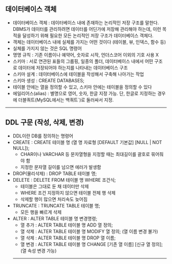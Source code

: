 ## 데이터베이스 객체
- 데이터베이스 객체 : 데이터베이스 내에 존재하는 논리적인 저장 구조를 말한다. DBMS가 데이터를 관리하려면 데이터를 어딘가에 저장해 관리해야 하는데, 이런 목적을 달성하기 위해 필요한 모든 논리적인 저장 구조가 데이터베이스 객체다.
- 객체는 데이터베이스 내에 실체를 가지는 어떤 것이다 (테이블, 뷰, 인덱스, 함수 등)
- 실체를 가지지 않는 것은 SQL 명령어
- 명명 규칙 : 기존 이름이나 예약어, 숫자로 시작, 언더스코어 이외의 기호 사용 X
- 스키마 : 서로 연관된 표들의 그룹핑, 일종의 폴더, 데이터베이스 내에서 어떤 구조로 데이터에 저장되어야 하는지를 나타내는 데이터베이스 구조
- 스키마 설계 : 데이터베이스에 테이블을 작성해서 구축해 나아가는 작업
- 스키마 생성 : CREATE DATABASES;
- 테이블 안에는 열을 정의할 수 있고, 스키마 안에는 테이블을 정의할 수 있다
- 에일리어스(alias) : 별명으로 영어, 숫자, 한글 지정 가능. 단, 한글로 지정하는 경우에 더블쿼트(MySQL에서는 백쿼트`)로 둘러싸서 지정.
---
## DDL 구문 (작성, 삭제, 변경)
- DDL이란 DB를 정의하는 명령어
- CREATE : CREATE 테이블 명 (열 명 자료형 [DEFAULT 기본값] [NULL | NOT NULL]);
	- CHAR이나 VARCHAR 등 문자열형을 지정할 때는 최대길이를 괄호로 묶어줘야 함
	- 지정한 문자열 길이를 넘으면 에러가 발생함
- DROP(물리삭제) : DROP TABLE 테이블 명;
- DELETE : DELETE FROM 테이블 명 WHERE 조건식;
	- 테이블은 그대로 둔 채 데이터만 삭제
	- WHERE 조건 지정하지 않으면 테이블 전체 행 삭제
 	- 삭제할 행이 많으면 처리속도 늦어짐
- TRUNCATE : TRUNCATE TABLE 테이블 명;
	- 모든 행을 빠르게 삭제
- ALTER : ALTER TABLE 테이블 명 변경명령;
	- 열 추가 : ALTER TABLE 테이블 명 ADD 열 정의;
	- 열 삭제 : ALTER TABLE 테이블 명 MODIFY 열 정의; (열 이름 변경 불가)
	- 열 삭제 : ALTER TABLE 테이블 명 DROP 열 이름;
	- 열 변경 : ALTER TABLE 테이블 명 CHANGE [기존 열 이름] [신규 열 정의]; (열 속성 변경 가능)
  ---
  ## 
